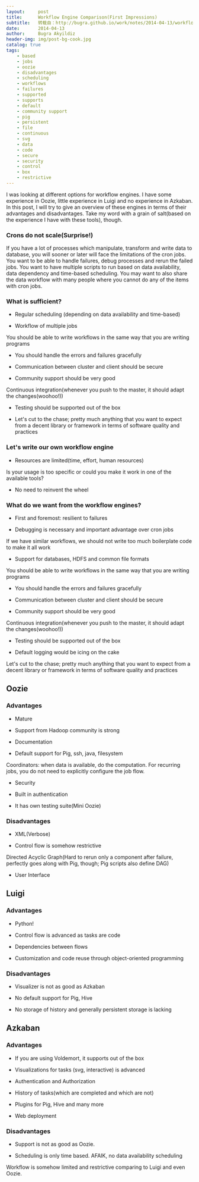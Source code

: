 ```yaml
---
layout:     post
title:      Workflow Engine Comparison(First Impressions)
subtitle:   转载自：http://bugra.github.io/work/notes/2014-04-13/workflow-engine-comparison-first-impressions/
date:       2014-04-13
author:     Bugra Akyildiz
header-img: img/post-bg-cook.jpg
catalog: true
tags:
    - based
    - jobs
    - oozie
    - disadvantages
    - scheduling
    - workflows
    - failures
    - supported
    - supports
    - default
    - community support
    - pig
    - persistent
    - file
    - continuous
    - svg
    - data
    - code
    - secure
    - security
    - control
    - box
    - restrictive
---
```


I was looking at different options for workflow engines. I have
some experience in Oozie, little experience in Luigi and no experience
in Azkaban. In this post, I will try to give an overview of these
engines in terms of their advantages and disadvantages. Take my word
with a grain of salt(based on the experience I have with these tools),
though. 

### Crons do not scale(Surprise!)

If you have a lot of processes which manipulate, transform and write
data to database, you will sooner or later will face the limitations of
the cron jobs. You want to be able to handle failures, debug processes
and rerun the failed jobs. You want to have multiple scripts to run
based on data availability, data dependency and time-based scheduling.
You may want to also share the data workflow with many people where you 
cannot do any of the items with cron jobs. 

### What is sufficient?

- Regular scheduling (depending on data availability and time-based)

- Workflow of multiple jobs

You should be able to write workflows in the same way that you are
 writing programs
- You should handle the errors and failures gracefully

- Communication between cluster and client should be secure

- Community support should be very good 

Continuous integration(whenever you push to the master, it should
 adapt the changes(woohoo!))
- Testing should be supported out of the box

- Let's cut to the chase; pretty much anything that you want to expect from a decent library or framework in terms of software quality and practices


### Let's write our own workflow engine

- Resources are limited(time, effort, human resources)

Is your usage is too specific or could you make it work in one of the
 available tools?
- No need to reinvent the wheel


### What do we want from the workflow engines?

- First and foremost: resilient to failures

- Debugging is necessary and important advantage over cron jobs

If we have similar workflows, we should not write too much boilerplate
 code to make it all work
- Support for databases, HDFS and common file formats

You should be able to write workflows in the same way that you are
writing programs
- You should handle the errors and failures gracefully

- Communication between cluster and client should be secure

- Community support should be very good

Continuous integration(whenever you push to the master, it should
adapt the changes(woohoo!))
- Testing should be supported out of the box

- Default logging would be icing on the cake

Let's cut to the chase; pretty much anything that you want to
expect from a decent library or framework in terms of software 
quality and practices

## Oozie

### Advantages

- Mature

- Support from Hadoop community is strong

- Documentation

- Default support for Pig, ssh, java, filesystem

Coordinators: when data is available, do the computation. For
 recurring jobs, you do not need to explicitly configure the job flow.
- Security

- Built in authentication

- It has own testing suite(Mini Oozie) 


### Disadvantages

- XML(Verbose)

- Control flow is somehow restrictive

Directed Acyclic Graph(Hard to rerun only a component after failure,
 perfectly goes along with Pig, though; Pig scripts also define DAG)
- User Interface


## Luigi

### Advantages

- Python!

- Control flow is advanced as tasks are code

- Dependencies between flows

- Customization and code reuse through object-oriented programming


### Disadvantages

- Visualizer is not as good as Azkaban

- No default support for Pig, Hive 

- No storage of history and generally persistent storage is lacking


## Azkaban

### Advantages

- If you are using Voldemort, it supports out of the box

- Visualizations for tasks (svg, interactive) is advanced

- Authentication and Authorization

- History of tasks(which are completed and which are not)

- Plugins for Pig, Hive and many more

- Web deployment


### Disadvantages

- Support is not as good as Oozie.

- Scheduling is only time based. AFAIK, no data availability scheduling

Workflow is somehow limited and restrictive comparing to Luigi and
 even Oozie. 
